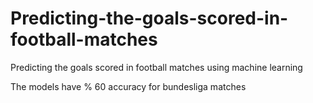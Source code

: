 # Predicting-the-goals-scored-in-football-matches
Predicting the goals scored in football matches using machine learning 

The models have % 60 accuracy for bundesliga matches
